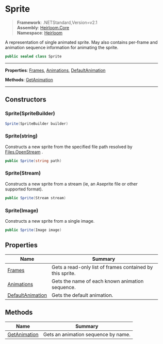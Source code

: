 # Sprite

> **Framework**: .NETStandard,Version=v2.1  
> **Assembly**: [Heirloom.Core][0]  
> **Namespace**: [Heirloom][0]  

A representation of single animated sprite. May also contains per-frame and animation sequence information for animating the sprite.

```cs
public sealed class Sprite
```

--------------------------------------------------------------------------------

**Properties**: [Frames][1], [Animations][2], [DefaultAnimation][3]

**Methods**: [GetAnimation][4]

--------------------------------------------------------------------------------

## Constructors

### Sprite(SpriteBuilder)

```cs
Sprite(SpriteBuilder builder)
```

### Sprite(string)

Constructs a new sprite from the specified file path resolved by [Files.OpenStream][5] .

```cs
public Sprite(string path)
```

### Sprite(Stream)

Constructs a new sprite from a stream (ie, an Aseprite file or other supported format).

```cs
public Sprite(Stream stream)
```

### Sprite(Image)

Constructs a new sprite from a single image.

```cs
public Sprite(Image image)
```

## Properties

| Name                  | Summary                                                   |
|-----------------------|-----------------------------------------------------------|
| [Frames][1]           | Gets a read-only list of frames contained by this sprite. |
| [Animations][2]       | Gets the name of each known animation sequence.           |
| [DefaultAnimation][3] | Gets the default animation.                               |

## Methods

| Name              | Summary                             |
|-------------------|-------------------------------------|
| [GetAnimation][4] | Gets an animation sequence by name. |

[0]: ..\Heirloom.Core.md
[1]: Heirloom.Sprite.Frames.md
[2]: Heirloom.Sprite.Animations.md
[3]: Heirloom.Sprite.DefaultAnimation.md
[4]: Heirloom.Sprite.GetAnimation.md
[5]: Heirloom.Files.OpenStream.md
